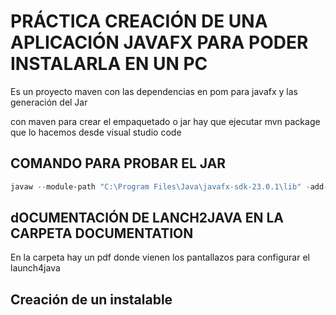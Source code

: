 # PRÁCTICA CREACIÓN DE UNA APLICACIÓN JAVAFX PARA PODER INSTALARLA EN UN PC

Es un proyecto maven con las dependencias en pom para javafx y las generación del Jar

con maven para crear el empaquetado o jar hay que ejecutar mvn package que lo hacemos desde visual studio code


## COMANDO PARA PROBAR EL JAR
```powershell
javaw --module-path "C:\Program Files\Java\javafx-sdk-23.0.1\lib" -add-modules ALL-MODULE-PATH -jar <nombre del jar generado>.jar
```

## dOCUMENTACIÓN DE LANCH2JAVA EN LA CARPETA DOCUMENTATION
En la carpeta hay un pdf donde vienen  los pantallazos para configurar el launch4java

## Creación de un instalable

